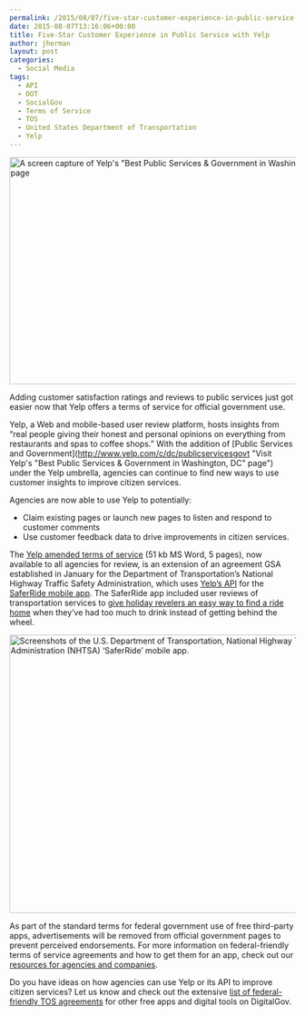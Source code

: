 ```yaml
---
permalink: /2015/08/07/five-star-customer-experience-in-public-service-with-yelp/
date: 2015-08-07T13:16:06+00:00
title: Five-Star Customer Experience in Public Service with Yelp
author: jherman
layout: post
categories:
  - Social Media
tags:
  - API
  - DOT
  - SocialGov
  - Terms of Service
  - TOS
  - United States Department of Transportation
  - Yelp
---
```


<img class="aligncenter size-full wp-image-297002" src="https://s3.amazonaws.com/sitesusa/wp-content/uploads/sites/212/2015/08/600-x-400-yelp-Best-Public-Services-Government-in-Washington-DC-page.jpg" alt="A screen capture of Yelp's &quot;Best Public Services & Government in Washington, DC&quot; page" width="600" height="400" />

Adding customer satisfaction ratings and reviews to public services just got easier now that Yelp offers a terms of service for official government use.

Yelp, a Web and mobile-based user review platform, hosts insights from “real people giving their honest and personal opinions on everything from restaurants and spas to coffee shops.” With the addition of [Public Services and Government](http://www.yelp.com/c/dc/publicservicesgovt "Visit Yelp's "Best Public Services & Government in Washington, DC" page") under the Yelp umbrella, agencies can continue to find new ways to use customer insights to improve citizen services.

Agencies are now able to use Yelp to potentially:

  * Claim existing pages or launch new pages to listen and respond to customer comments
  * Use customer feedback data to drive improvements in citizen services.

The [Yelp amended terms of service](https://s3.amazonaws.com/sitesusa/wp-content/uploads/sites/212/2015/08/Yelp-Terms-Amendment-for-use-by-Govt-FINAL-07-30-2015.doc) (51 kb MS Word, 5 pages), now available to all agencies for review, is an extension of an agreement GSA established in January for the Department of Transportation’s National Highway Traffic Safety Administration, which uses [Yelp’s API](https://www.digitalgov.gov/2015/01/26/new-nhtsa-app-uses-yelp-api/) for the [SaferRide mobile app](https://www.digitalgov.gov/2015/01/22/saferride-app-could-save-your-life/). The SaferRide app included user reviews of transportation services to [give holiday revelers an easy way to find a ride home](https://www.digitalgov.gov/2015/01/22/saferride-app-could-save-your-life/) when they’ve had too much to drink instead of getting behind the wheel.

<img class="aligncenter size-full wp-image-238131" src="https://s3.amazonaws.com/sitesusa/wp-content/uploads/sites/212/2015/01/600-x-490-NHTSA-uses-Yelp-API.jpg" alt="Screenshots of the U.S. Department of Transportation, National Highway Traffic Safety Administration (NHTSA) ‘SaferRide’ mobile app." width="600" height="490" />

As part of the standard terms for federal government use of free third-party apps, advertisements will be removed from official government pages to prevent perceived endorsements. For more information on federal-friendly terms of service agreements and how to get them for an app, check out our [resources for agencies and companies](https://www.digitalgov.gov/resources/federal-compatible-terms-of-service-agreements/).

Do you have ideas on how agencies can use Yelp or its API to improve citizen services? Let us know and check out the extensive [list of federal-friendly TOS agreements](https://www.digitalgov.gov/resources/negotiated-terms-of-service-agreements/) for other free apps and digital tools on DigitalGov.